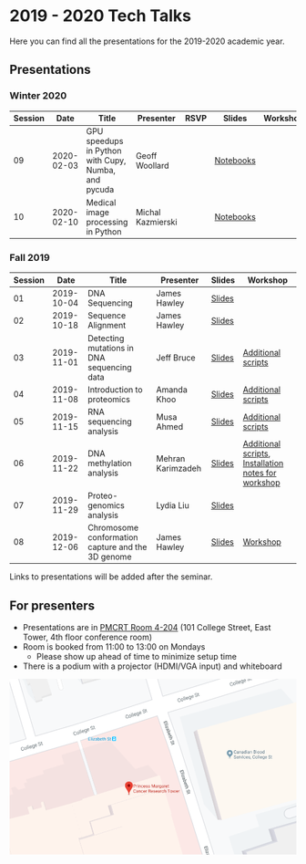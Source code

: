 ---
---

# 2019 - 2020 Tech Talks

Here you can find all the presentations for the 2019-2020 academic year.

## Presentations

### Winter 2020

| Session | Date       | Title                                               | Presenter         | RSVP | Slides                                                                             | Workshop |
| ------- | ---------- | --------------------------------------------------- | ----------------- | ---- | ---------------------------------------------------------------------------------- | -------- |
| 09      | 2020-02-03 | GPU speedups in Python with Cupy, Numba, and pycuda | Geoff Woollard    |      | [Notebooks](https://github.com/MBP-Tech-Talks/gpu-speedups-mbptechtalk2020)        |          |
| 10      | 2020-02-10 | Medical image processing in Python                  | Michal Kazmierski |      | [Notebooks](https://github.com/MBP-Tech-Talks/mbp-tech-talks-2020-medical-imaging) |          |

### Fall 2019

| Session | Date       | Title                                             | Presenter         | Slides                                                                       | Workshop                                                                                                                                                                          |
| ------- | ---------- | ------------------------------------------------- | ----------------- | ---------------------------------------------------------------------------- | --------------------------------------------------------------------------------------------------------------------------------------------------------------------------------- |
| 01      | 2019-10-04 | DNA Sequencing                                    | James Hawley      | [Slides](/2019-2020/01-dna-sequencing/)                                      |                                                                                                                                                                                   |
| 02      | 2019-10-18 | Sequence Alignment                                | James Hawley      | [Slides](/2019-2020/02-sequence-alignment/)                                  |                                                                                                                                                                                   |
| 03      | 2019-11-01 | Detecting mutations in DNA sequencing data        | Jeff Bruce        | [Slides](/2019-2020/03-mutation-detection/mutation-detection_jeff-bruce.pdf) | [Additional scripts](https://github.com/MBP-Tech-Talks/MBP-Tech-Talks.github.io/tree/master/2019-2020/03-mutation-detection)                                                      |
| 04      | 2019-11-08 | Introduction to proteomics                        | Amanda Khoo       | [Slides](/2019-2020/04-intro-proteomics/intro-proteomics_amanda-khoo.pdf)    | [Additional scripts](https://github.com/MBP-Tech-Talks/MBP-Tech-Talks.github.io/tree/master/2019-2020/04-intro-proteomics)                                                        |
| 05      | 2019-11-15 | RNA sequencing analysis                           | Musa Ahmed        | [Slides](/2019-2020/05-rna-seq/rna-seq_musa-ahmed.pdf)                       | [Additional scripts](https://github.com/MBP-Tech-Talks/MBP-Tech-Talks.github.io/tree/master/2019-2020/05-rna-seq)                                                                 |
| 06      | 2019-11-22 | DNA methylation analysis                          | Mehran Karimzadeh | [Slides](/2019-2020/06-dna-methylation/)                                     | [Additional scripts](https://github.com/MBP-Tech-Talks/MBP-Tech-Talks.github.io/tree/master/2019-2020/06-dna-methylation), [Installation notes for workshop](installation-notes/) |
| 07      | 2019-11-29 | Proteo-genomics analysis                          | Lydia Liu         | [Slides](/2019-2020/07-intro-proteogenomics/intro-proteomics_lydia-liu.pdf)  |                                                                                                                                                                                   |
| 08      | 2019-12-06 | Chromosome conformation capture and the 3D genome | James Hawley      | [Slides](/2019-2020/08-3d-genome/)                                           | [Workshop](/2019-2020/08-3d-genome/workshop/)                                                                                                                                     |

Links to presentations will be added after the seminar.

## For presenters

* Presentations are in [PMCRT Room 4-204](https://www.google.ca/maps/place/Toronto+Medical+Discovery+Tower/@43.6599045,-79.3881754,19.2z/data=!4m5!3m4!1s0x882b34b63e7fb161:0x5b92260a8a6360a9!8m2!3d43.6597878!4d-79.3875671) (101 College Street, East Tower, 4th floor conference room)
* Room is booked from 11:00 to 13:00 on Mondays
  * Please show up ahead of time to minimize setup time
* There is a podium with a projector (HDMI/VGA input) and whiteboard

[![Map](pmcrt-map.png)](https://www.google.ca/maps/place/Toronto+Medical+Discovery+Tower/@43.6599045,-79.3881754,19.2z/data=!4m5!3m4!1s0x882b34b63e7fb161:0x5b92260a8a6360a9!8m2!3d43.6597878!4d-79.3875671)
